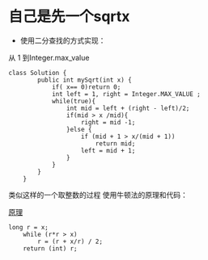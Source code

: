# 自己是先一个sqrtx

- 使用二分查找的方式实现：

从 1 到Integer.max_value
```
class Solution {
        public int mySqrt(int x) {
            if( x== 0)return 0;
            int left = 1, right = Integer.MAX_VALUE ;
            while(true){
                int mid = left + (right - left)/2;
                if(mid > x /mid){
                    right = mid -1;
                }else {
                    if (mid + 1 > x/(mid + 1))
                        return mid;
                    left = mid + 1;
                }
            }
        }
    }
```

类似这样的一个取整数的过程
使用牛顿法的原理和代码：

[原理](https://blog.csdn.net/shaw1994/article/details/43889479)
````
long r = x;
    while (r*r > x)
        r = (r + x/r) / 2;
    return (int) r;

````

